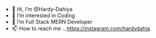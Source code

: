 - 👋 Hi, I’m @Hardy-Dahiya
- 👀 I’m interested in Coding
- 🌱 I’m Full Stack MERN Developer
- 📫 How to reach me ...https://instagram.com/hardydahia

<!---
Hardy-Dahiya/Hardy-Dahiya is a ✨ special ✨ repository because its `README.md` (this file) appears on your GitHub profile.
You can click the Preview link to take a look at your changes.
--->
